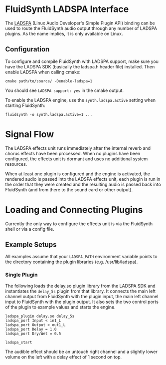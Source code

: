 # FluidSynth LADSPA Interface

The [LADSPA](http://ladspa.org/) (Linux Audio Developer's Simple Plugin API)
binding can be used to route the FluidSynth audio output through any number
of LADSPA plugins. As the name implies, it is only available on Linux.

## Configuration

To configure and compile FluidSynth with LADSPA support, make sure you have
the LADSPA SDK (basically the ladspa.h header file) installed. Then enable
LADSPA when calling cmake:

    cmake path/to/source/ -Denable-ladspa=1

You should see `LADSPA support: yes` in the cmake output.

To enable the LADSPA engine, use the `synth.ladspa.active` setting when
starting FluidSynth:

    fluidsynth -o synth.ladspa.active=1 ...


# Signal Flow

The LADSPA effects unit runs immediately after the internal reverb and chorus
effects have been processed. When no plugins have been configured, the
effects unit is dormant and uses no additional system resources.

When at least one plugin is configured and the engine is activated, the
rendered audio is passed into the LADSPA effects unit, each plugin is
run in the order that they were created and the resulting audio is
passed back into FluidSynth (and from there to the sound card or other
output).


# Loading and Connecting Plugins

Currently the only way to configure the effects unit is via the FluidSynth
shell or via a config file.

## Example Setups

All examples assume that your `LADSPA_PATH` environment variable points
to the directory containing the plugin libraries (e.g. /usr/lib/ladspa).

### Single Plugin

The following loads the delay.so plugin library from the LADSPA SDK and
instantiates the `delay_5s` plugin from that library. It connects the
main left channel output from FluidSynth with the plugin input, the
main left channel input to FluidSynth with the plugin output. It also
sets the two control ports of the plugin to example values and starts
the engine.

    ladspa_plugin delay.so delay_5s
    ladspa_port Input < in1_L
    ladspa_port Output > out1_L
    ladspa_port Delay = 1.0
    ladspa_port Dry/Wet = 0.5

    ladspa_start

The audible effect should be an untouch right channel and a slightly
lower volume on the left with a delay effect of 1 second on top.
